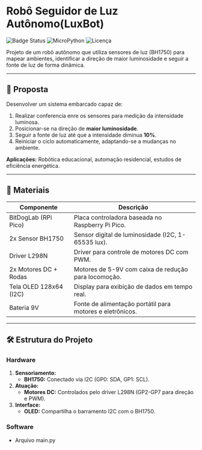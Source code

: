# Robô Seguidor de Luz Autônomo(LuxBot)

![Badge Status](https://img.shields.io/badge/Status-Concluído-success)
![MicroPython](https://img.shields.io/badge/MicroPython-1.19-blue)
![Licença](https://img.shields.io/badge/Licença-MIT-green)

Projeto de um robô autônomo que utiliza sensores de luz (BH1750) para mapear ambientes, identificar a direção de maior luminosidade e seguir a fonte de luz de forma dinâmica.

---

## 📌 Proposta
Desenvolver um sistema embarcado capaz de:
1. Realizar conferencia enre os sensores para medição da intensidade luminosa.
2. Posicionar-se na direção de **maior luminosidade**.
3. Seguir a fonte de luz até que a intensidade diminua **10%**.
4. Reiniciar o ciclo automaticamente, adaptando-se a mudanças no ambiente.

**Aplicações:** Robótica educacional, automação residencial, estudos de eficiência energética.

---

## 🧰 Materiais
| Componente               | Descrição                                                                 |
|--------------------------|---------------------------------------------------------------------------|
| BitDogLab (RPi Pico)     | Placa controladora baseada no Raspberry Pi Pico.                         |
| 2x Sensor BH1750            | Sensor digital de luminosidade (I2C, 1-65535 lux).                       |
| Driver L298N             | Driver para controle de motores DC com PWM.                              |
| 2x Motores DC + Rodas    | Motores de 5-9V com caixa de redução para locomoção.                     |
| Tela OLED 128x64 (I2C)   | Display para exibição de dados em tempo real.                            |
| Bateria 9V               | Fonte de alimentação portátil para motores e eletrônicos.                |

---

## 🛠️ Estrutura do Projeto
### Hardware
1. **Sensoriamento:**
   - **BH1750:** Conectado via I2C (GP0: SDA, GP1: SCL).
2. **Atuação:**
   - **Motores DC:** Controlados pelo driver L298N (GP2-GP7 para direção e PWM).
3. **Interface:**
   - **OLED:** Compartilha o barramento I2C com o BH1750.

### Software
- Arquivo main.py
